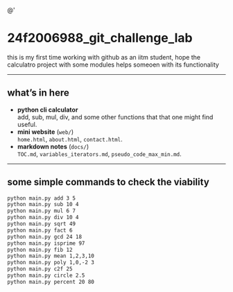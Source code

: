 @'
# 24f2006988_git_challenge_lab

this is my first time working with github as an iitm student, hope the calculatro project with some modules helps someoen with its functionality
 
---

## what’s in here

- **python cli calculator**  
  add, sub, mul, div, and some other functions that that one might find useful.
- **mini website** (`web/`)  
  `home.html`, `about.html`, `contact.html`.
- **markdown notes** (`docs/`)  
  `TOC.md`, `variables_iterators.md`, `pseudo_code_max_min.md`.

---

## some simple commands to check the viability

```bash
python main.py add 3 5
python main.py sub 10 4
python main.py mul 6 7
python main.py div 10 4
python main.py sqrt 49
python main.py fact 6
python main.py gcd 24 18
python main.py isprime 97
python main.py fib 12
python main.py mean 1,2,3,10
python main.py poly 1,0,-2 3
python main.py c2f 25
python main.py circle 2.5
python main.py percent 20 80
